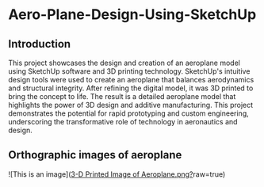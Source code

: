 # Aero-Plane-Design-Using-SketchUp

## Introduction
This project showcases the design and creation of an aeroplane model using SketchUp software and 3D printing technology. SketchUp's intuitive design tools were used to create an aeroplane that balances aerodynamics and structural integrity. After refining the digital model, it was 3D printed to bring the concept to life.
The result is a detailed aeroplane model that highlights the power of 3D design and additive manufacturing. This project demonstrates the potential for rapid prototyping and custom engineering, underscoring the transformative role of technology in aeronautics and design.
## Orthographic images of aeroplane
![This is an image]([3-D Printed Image of Aeroplane.png?](https://github.com/engrtanveerahmed/Aero-Plane-Design-Using-SketchUp/blob/main/3-D%20Printed%20Image%20of%20Aeroplane.png?raw=true)raw=true)
